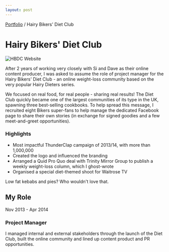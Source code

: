 ```yaml
---
layout: post
---
```


<span class="breadcrumbs">[Portfolio](../pages/portfolio) / Hairy Bikers' Diet Club</span>

# Hairy Bikers' Diet Club
![HBDC Website](https://johnhaynesportfolio.s3.eu-west-2.amazonaws.com/website.jpeg)

After 2 years of working very closely with Si and Dave as their online content producer, I was asked to assume the role of project manager for the Hairy Bikers' Diet Club - an online weight-loss community based on the very popular Hairy Dieters series. 

We focused on real food, for real people - sharing real results! The Diet Club quickly became one of the largest communities of its type in the UK, spawning three best-selling cookbooks. To help spread this message, I recruited eight Bikers super-fans to help manage the dedicated Facebook page to share their own stories (in exchange for signed goodies and a few meet-and-greet opportunities).

### Highlights
* Most impactful ThunderClap campaign of 2013/14, with more than 1,000,000 
* Created the logo and influenced the branding
* Arranged a Quid Pro Quo deal with Trinity Mirror Group to publish a weekly weight-loss column, which I ghost-wrote
* Organised a special diet-themed shoot for Waitrose TV

Low fat kebabs and pies? Who wouldn't love that.

## My Role 
Nov 2013 - Apr 2014

### Project Manager
I managed internal and external stakeholders through the launch of the Diet Club, built the online community and lined up content product and PR opportunities. 